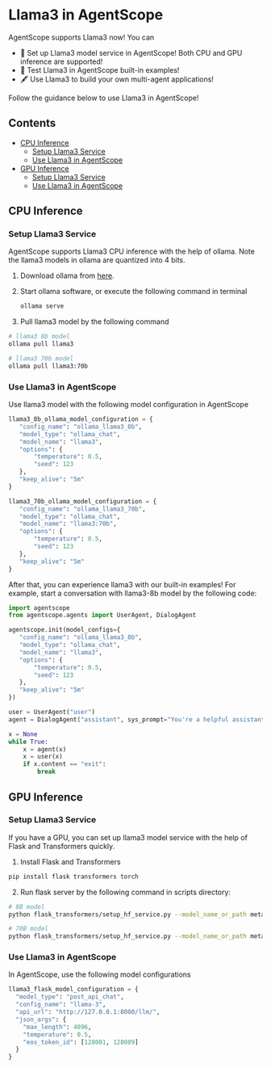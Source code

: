 # Llama3 in AgentScope

AgentScope supports Llama3 now! You can

- 🚀 Set up Llama3 model service in AgentScope! Both CPU and GPU inference are supported!
- 🔧 Test Llama3 in AgentScope built-in examples!
- 🖋 Use Llama3 to build your own multi-agent applications!

Follow the guidance below to use Llama3 in AgentScope!

## Contents

- [CPU Inference](#cpu-inference)
  - [Setup Llama3 Service](#setup-llama3-service)
  - [Use Llama3 in AgentScope](#use-llama3-in-agentscope)
- [GPU Inference](#gpu-inference)
  - [Setup Llama3 Service](#setup-llama3-service-1)
  - [Use Llama3 in AgentScope](#use-llama3-in-agentscope-1)

## CPU Inference

### Setup Llama3 Service

AgentScope supports Llama3 CPU inference with the help of ollama. Note the llama3 models in ollama are quantized into 4 bits.

1. Download ollama from [here](https://ollama.com/).

2. Start ollama software, or execute the following command in terminal

   ```bash
   ollama serve
   ```

3. Pull llama3 model by the following command

 ```bash
 # llama3 8b model
 ollama pull llama3

 # llama3 70b model
 ollama pull llama3:70b
 ```

### Use Llama3 in AgentScope

Use llama3 model with the following model configuration in AgentScope

```python
llama3_8b_ollama_model_configuration = {
   "config_name": "ollama_llama3_8b",
   "model_type": "ollama_chat",
   "model_name": "llama3",
   "options": {
       "temperature": 0.5,
       "seed": 123
   },
   "keep_alive": "5m"
}

llama3_70b_ollama_model_configuration = {
   "config_name": "ollama_llama3_70b",
   "model_type": "ollama_chat",
   "model_name": "llama3:70b",
   "options": {
       "temperature": 0.5,
       "seed": 123
   },
   "keep_alive": "5m"
}
```

After that, you can experience llama3 with our built-in examples! For example, start a conversation with llama3-8b model by the following code:

```python
import agentscope
from agentscope.agents import UserAgent, DialogAgent

agentscope.init(model_configs={
   "config_name": "ollama_llama3_8b",
   "model_type": "ollama_chat",
   "model_name": "llama3",
   "options": {
       "temperature": 0.5,
       "seed": 123
   },
   "keep_alive": "5m"
})

user = UserAgent("user")
agent = DialogAgent("assistant", sys_prompt="You're a helpful assistant.", model_config_name="ollama_llama3_8b")

x = None
while True:
    x = agent(x)
    x = user(x)
    if x.content == "exit":
        break
```

## GPU Inference

### Setup Llama3 Service

If you have a GPU, you can set up llama3 model service with the help of Flask and Transformers quickly.

1. Install Flask and Transformers

```bash
pip install flask transformers torch
```

2. Run flask server by the following command in scripts directory:

```bash
# 8B model
python flask_transformers/setup_hf_service.py --model_name_or_path meta-llama/Meta-Llama-3-8B-Instruct --port 8000

# 70B model
python flask_transformers/setup_hf_service.py --model_name_or_path meta-llama/Meta-Llama-3-70B-Instruct --port 8000
```

### Use Llama3 in AgentScope

In AgentScope, use the following model configurations

```python
llama3_flask_model_configuration = {
  "model_type": "post_api_chat",
  "config_name": "llama-3",
  "api_url": "http://127.0.0.1:8000/llm/",
  "json_args": {
    "max_length": 4096,
    "temperature": 0.5,
    "eos_token_id": [128001, 128009]
  }
}
```
